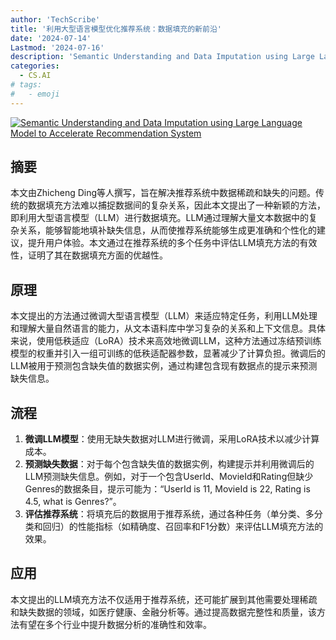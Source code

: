 ```yaml
---
author: 'TechScribe'
title: '利用大型语言模型优化推荐系统：数据填充的新前沿'
date: '2024-07-14'
Lastmod: '2024-07-16'
description: 'Semantic Understanding and Data Imputation using Large Language Model to Accelerate Recommendation System'
categories:
  - CS.AI
# tags:
#   - emoji
---
```


[![Semantic Understanding and Data Imputation using Large Language Model to Accelerate Recommendation System](https://arxiv-research-1301205113.cos.ap-guangzhou.myqcloud.com/images/2407.10078v1.pdf_0.jpg)](https://arxiv.org/abs/2407.10078v1)

## 摘要

本文由Zhicheng Ding等人撰写，旨在解决推荐系统中数据稀疏和缺失的问题。传统的数据填充方法难以捕捉数据间的复杂关系，因此本文提出了一种新颖的方法，即利用大型语言模型（LLM）进行数据填充。LLM通过理解大量文本数据中的复杂关系，能够智能地填补缺失信息，从而使推荐系统能够生成更准确和个性化的建议，提升用户体验。本文通过在推荐系统的多个任务中评估LLM填充方法的有效性，证明了其在数据填充方面的优越性。<!--more-->

## 原理

本文提出的方法通过微调大型语言模型（LLM）来适应特定任务，利用LLM处理和理解大量自然语言的能力，从文本语料库中学习复杂的关系和上下文信息。具体来说，使用低秩适应（LoRA）技术来高效地微调LLM，这种方法通过冻结预训练模型的权重并引入一组可训练的低秩适配器参数，显著减少了计算负担。微调后的LLM被用于预测包含缺失值的数据实例，通过构建包含现有数据点的提示来预测缺失信息。

## 流程

1. **微调LLM模型**：使用无缺失数据对LLM进行微调，采用LoRA技术以减少计算成本。
2. **预测缺失数据**：对于每个包含缺失值的数据实例，构建提示并利用微调后的LLM预测缺失信息。例如，对于一个包含UserId、MovieId和Rating但缺少Genres的数据条目，提示可能为：“UserId is 11, MovieId is 22, Rating is 4.5, what is Genres?”。
3. **评估推荐系统**：将填充后的数据用于推荐系统，通过各种任务（单分类、多分类和回归）的性能指标（如精确度、召回率和F1分数）来评估LLM填充方法的效果。

## 应用

本文提出的LLM填充方法不仅适用于推荐系统，还可能扩展到其他需要处理稀疏和缺失数据的领域，如医疗健康、金融分析等。通过提高数据完整性和质量，该方法有望在多个行业中提升数据分析的准确性和效率。